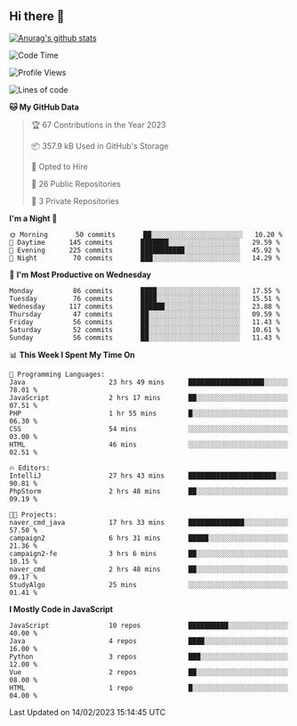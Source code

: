 ## Hi there 👋

[![Anurag's github stats](https://github-readme-stats.vercel.app/api?username=Songwonseok)](https://github.com/anuraghazra/github-readme-stats)



<!--START_SECTION:waka-->
![Code Time](http://img.shields.io/badge/Code%20Time-2%2C072%20hrs%2023%20mins-blue)

![Profile Views](http://img.shields.io/badge/Profile%20Views-3-blue)

![Lines of code](https://img.shields.io/badge/From%20Hello%20World%20I%27ve%20Written-3%20Million%20lines%20of%20code-blue)

**🐱 My GitHub Data** 

> 🏆 67 Contributions in the Year 2023
 > 
> 📦 357.9 kB Used in GitHub's Storage 
 > 
> 💼 Opted to Hire
 > 
> 📜 26 Public Repositories 
 > 
> 🔑 3 Private Repositories  
 > 
**I'm a Night 🦉** 

```text
🌞 Morning       50 commits       ██░░░░░░░░░░░░░░░░░░░░░░░   10.20 % 
🌆 Daytime      145 commits       ███████░░░░░░░░░░░░░░░░░░   29.59 % 
🌃 Evening      225 commits       ███████████░░░░░░░░░░░░░░   45.92 % 
🌙 Night         70 commits       ███░░░░░░░░░░░░░░░░░░░░░░   14.29 % 

```
📅 **I'm Most Productive on Wednesday** 

```text
Monday          86 commits       ████░░░░░░░░░░░░░░░░░░░░░   17.55 % 
Tuesday         76 commits       ████░░░░░░░░░░░░░░░░░░░░░   15.51 % 
Wednesday      117 commits       ██████░░░░░░░░░░░░░░░░░░░   23.88 % 
Thursday        47 commits       ██░░░░░░░░░░░░░░░░░░░░░░░   09.59 % 
Friday          56 commits       ██░░░░░░░░░░░░░░░░░░░░░░░   11.43 % 
Saturday        52 commits       ██░░░░░░░░░░░░░░░░░░░░░░░   10.61 % 
Sunday          56 commits       ██░░░░░░░░░░░░░░░░░░░░░░░   11.43 % 

```


📊 **This Week I Spent My Time On** 

```text
💬 Programming Languages: 
Java                     23 hrs 49 mins      ███████████████████░░░░░░   78.01 % 
JavaScript               2 hrs 17 mins       ██░░░░░░░░░░░░░░░░░░░░░░░   07.51 % 
PHP                      1 hr 55 mins        █░░░░░░░░░░░░░░░░░░░░░░░░   06.30 % 
CSS                      54 mins             ░░░░░░░░░░░░░░░░░░░░░░░░░   03.00 % 
HTML                     46 mins             ░░░░░░░░░░░░░░░░░░░░░░░░░   02.51 % 

🔥 Editors: 
IntelliJ                 27 hrs 43 mins      ██████████████████████░░░   90.81 % 
PhpStorm                 2 hrs 48 mins       ██░░░░░░░░░░░░░░░░░░░░░░░   09.19 % 

🐱‍💻 Projects: 
naver_cmd_java           17 hrs 33 mins      ██████████████░░░░░░░░░░░   57.50 % 
campaign2                6 hrs 31 mins       █████░░░░░░░░░░░░░░░░░░░░   21.36 % 
campaign2-fe             3 hrs 6 mins        ██░░░░░░░░░░░░░░░░░░░░░░░   10.15 % 
naver_cmd                2 hrs 48 mins       ██░░░░░░░░░░░░░░░░░░░░░░░   09.17 % 
StudyAlgo                25 mins             ░░░░░░░░░░░░░░░░░░░░░░░░░   01.41 % 

```

**I Mostly Code in JavaScript** 

```text
JavaScript               10 repos            ██████████░░░░░░░░░░░░░░░   40.00 % 
Java                     4 repos             ████░░░░░░░░░░░░░░░░░░░░░   16.00 % 
Python                   3 repos             ███░░░░░░░░░░░░░░░░░░░░░░   12.00 % 
Vue                      2 repos             ██░░░░░░░░░░░░░░░░░░░░░░░   08.00 % 
HTML                     1 repo              █░░░░░░░░░░░░░░░░░░░░░░░░   04.00 % 

```



 Last Updated on 14/02/2023 15:14:45 UTC
<!--END_SECTION:waka-->
